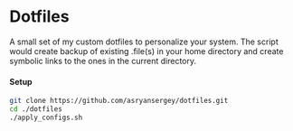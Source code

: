 # Dotfiles

A small set of my custom dotfiles to personalize your system. The script would create backup of
existing .file(s) in your home directory and create symbolic links to the ones in the current directory.

#### Setup
```bash
git clone https://github.com/asryansergey/dotfiles.git
cd ./dotfiles
./apply_configs.sh
```
